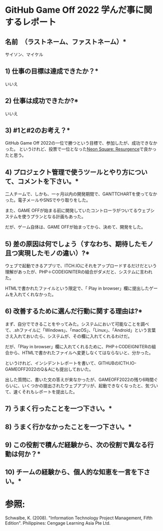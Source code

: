 # GitHub Game Off 2022 学んだ事に関するレポート

## 名前　（ラストネーム、ファストネーム）*

サイソン、マイケル

## 1) 仕事の目標は達成できたか？*

いいえ

## 2) 仕事は成功できたか?*

いいえ

## 3) #1と#2のお考え？*

GitHub Game Off 2022の一位で勝つという目標で、参加したが、成功できなかった。
というけれど、投票で一位となった[Neon Square: Resurgence](https://itch.io/jam/game-off-2022/rate/1812515)で良かったと思う。

## 4) プロジェクト管理で使うツールとやり方について、コメントを下さい。*

二人チームで、しかも、一ヶ月以内の開発期間で、GANTTCHARTを使ってなかった。電子メールやSNSでやり取りをした。

また、GAME OFFが始まる前に開発していたコントローラがついてるウェブシステムを使うプランとなる計画もあった。

だが、ゲーム自体は、GAME OFFが始まってから、決めて、開発をした。

## 5) 差の原因は何でしょう（すなわち、期待したモノ且つ実現したモノの違い）?*

ウェブで起動できるアプリで、ITCH.IOにそれをアップロードするだけだという理解があったが、PHP＋CODEIGNITERの組合がダメだと、システムに言われた。

HTMLで書かれたファイルという限定で、「 Play in browser」欄に提出したゲームを入れてくれなかった。

## 6) 改善するために選んだ行動に関する理由は?*

まず、自分でできることをやってみた。システムにおいて可能なことを調べて、.shファイルに「Windows」、「macOS」、「Linux」、「Android」という言葉さえ入れておいたら、システムが、その欄に入れてくれるわけだ。

だが、「Play in browser」欄に入れてくれるために、PHP＋CODEIGNITERの組合から、HTMLで書かれたファイルへ変更しなくてはならないと、分かった。

というけれど、インシデントレポートを書いて、GITHUBのICTH.IO-GAMEOFF2022のQ＆Aにも提出しておいた。

出した質問に、書いた文の答えが来なかったが、GAMEOFF2022の残り6時間ぐらいに、いくつかの提出されたウェブアプリが、起動できなくなったと、気づいて、速くそれもレポートを提出した。

## 7) うまく行ったことを一つ下さい。*

## 8) うまく行かなかったことを一つ下さい。*

## 9) この役割で積んだ経験から、次の役割で異なる行動は何か？*

## 10) チームの経験から、個人的な知恵を一言を下さい。*

# 参照:
Schwalbe, K. (2008). "Information Technology Project Management, Fifth Edition". Philippines: Cengage Learning Asia Pte Ltd.
